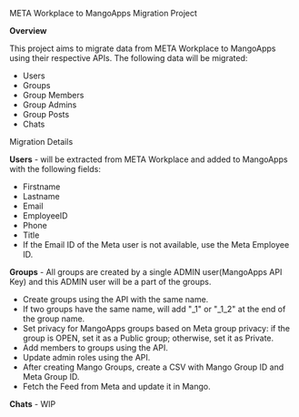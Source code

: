 META Workplace to MangoApps Migration Project

**Overview**

This project aims to migrate data from META Workplace to MangoApps using their respective APIs. The following data will be migrated:
- Users
- Groups
- Group Members
- Group Admins
- Group Posts
- Chats

Migration Details

**Users** - will be extracted from META Workplace and added to MangoApps with the following fields:
- Firstname
- Lastname
- Email
- EmployeeID
- Phone
- Title
- If the Email ID of the Meta user is not available, use the Meta Employee ID.

**Groups** - All groups are created by a single ADMIN user(MangoApps API Key) and this ADMIN user will be a part of the groups.
- Create groups using the API with the same name.
- If two groups have the same name, will add "_1" or "_1_2" at the end of the group name.
- Set privacy for MangoApps groups based on Meta group privacy: if the group is OPEN, set it as a Public group; otherwise, set it as Private.
- Add members to groups using the API.
- Update admin roles using the API.
- After creating Mango Groups, create a CSV with Mango Group ID and Meta Group ID.
- Fetch the Feed from Meta and update it in Mango.


**Chats** - WIP
